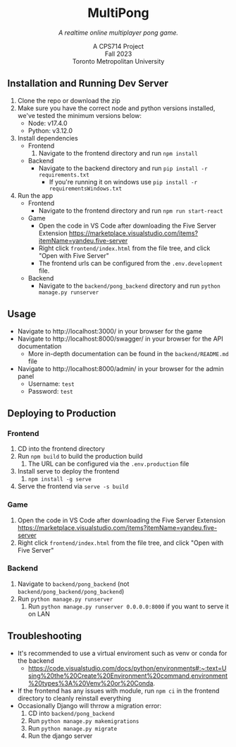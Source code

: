 <h1 align="center">MultiPong</h1>

  <p align="center" >
    <i>A realtime online multiplayer pong game.</i>
    <br>
  </p>

<p align="center">
    A CPS714 Project
    <br>
    Fall 2023
    <br>
    Toronto Metropolitan University
</p>

## Installation and Running Dev Server

1. Clone the repo or download the zip
2. Make sure you have the correct node and python versions installed, we've tested the minimum versions below:
   - Node: v17.4.0
   - Python: v3.12.0
3. Install dependencies
   - Frontend
     1. Navigate to the frontend directory and run `npm install`
   - Backend
     - Navigate to the backend directory and run `pip install -r requirements.txt`
       - If you're running it on windows use `pip install -r requirementsWindows.txt`
4. Run the app
   - Frontend
     - Navigate to the frontend directory and run `npm run start-react`
   - Game
     - Open the code in VS Code after downloading the Five Server Extension https://marketplace.visualstudio.com/items?itemName=yandeu.five-server
     - Right click `frontend/index.html` from the file tree, and click "Open with Five Server"
     - The frontend urls can be configured from the `.env.development` file.
   - Backend
     - Navigate to the `backend/pong_backend` directory and run `python manage.py runserver`

## Usage

- Navigate to http://localhost:3000/ in your browser for the game
- Navigate to http://localhost:8000/swagger/ in your browser for the API documentation
  - More in-depth documentation can be found in the `backend/README.md` file
- Navigate to http://localhost:8000/admin/ in your browser for the admin panel
  - Username: `test`
  - Password: `test`

## Deploying to Production

### Frontend

1. CD into the frontend directory
2. Run `npm build` to build the production build
   1. The URL can be configured via the `.env.production` file
3. Install serve to deploy the frontend
   1. `npm install -g serve`
4. Serve the frontend via `serve -s build`

### Game

1. Open the code in VS Code after downloading the Five Server Extension https://marketplace.visualstudio.com/items?itemName=yandeu.five-server
2. Right click `frontend/index.html` from the file tree, and click "Open with Five Server"

### Backend

1. Navigate to `backend/pong_backend` (not `backend/pong_backend/pong_backend`)
2. Run `python manage.py runserver`
   1. Run `python manage.py runserver 0.0.0.0:8000` if you want to serve it on LAN

## Troubleshooting

- It's recommended to use a virtual enviroment such as venv or conda for the backend
  - https://code.visualstudio.com/docs/python/environments#:~:text=Using%20the%20Create%20Environment%20command,environment%20types%3A%20Venv%20or%20Conda.
- If the frontend has any issues with module, run `npm ci` in the frontend directory to cleanly reinstall everything
- Occasionally Django will thrrow a migration error:
  1. CD into `backend/pong_backend`
  2. Run `python manage.py makemigrations`
  3. Run `python manage.py migrate`
  4. Run the django server
